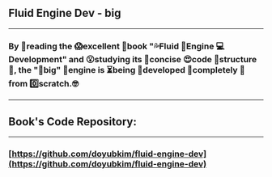 ## Fluid Engine Dev - big
---
### By 👀reading the 😱excellent 📖book "💦Fluid 🤖Engine 💻Development" and 😮studying its 🥰concise 😍code 🤩structure💩,  the "🤪big" 🚀engine is ⏳being 🤠developed 🥱completely 🧐from 0️⃣scratch.🤓
---

## Book's Code Repository:
---
### [https://github.com/doyubkim/fluid-engine-dev](https://github.com/doyubkim/fluid-engine-dev)